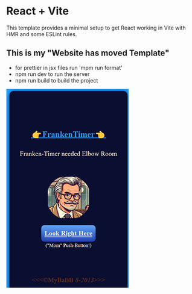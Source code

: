 # React + Vite

This template provides a minimal setup to get React working in Vite with HMR and some ESLint rules.

## This is my "Website has moved Template"

- for prettier in jsx files run 'mpm run format'
- npm run dev to run the server
- npm run build to build the project

![Image](ReadmeImg.png)
